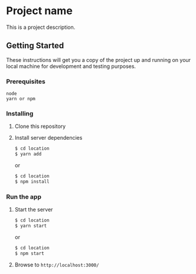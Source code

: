 # Project name

This is a project description.

## Getting Started

These instructions will get you a copy of the project up and running on your local machine for development and testing purposes.

### Prerequisites

```
node
yarn or npm
```

### Installing

1. Clone this repository

2. Install server dependencies
    ```bash
    $ cd location
    $ yarn add
    ```
    or
    ```bash
    $ cd location
    $ npm install
    ```

### Run the app

1. Start the server
    ```bash
    $ cd location
    $ yarn start
    ```
    or
    ```bash
    $ cd location
    $ npm start
    ```
2. Browse to `http://localhost:3000/`
